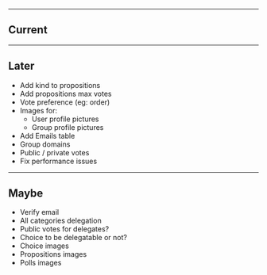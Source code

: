 ----
Current
----

----
Later
----

* Add kind to propositions
* Add propositions max votes
* Vote preference (eg: order)
* Images for:
  * User profile pictures
  * Group profile pictures
* Add Emails table
* Group domains
* Public / private votes
* Fix performance issues

----
Maybe
----

* Verify email
* All categories delegation
* Public votes for delegates?
* Choice to be delegatable or not?
* Choice images
* Propositions images
* Polls images

